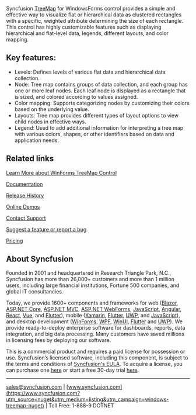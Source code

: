 Syncfusion [TreeMap](https://www.syncfusion.com/winforms-ui-controls/treemap?utm_source=nuget&utm_medium=listing&utm_campaign=windows-treemap-nuget) for WindowsForms control provides a simple and effective way to visualize flat or hierarchical data as clustered rectangles with a specific, weighted attribute determining the size of each rectangle. This control has highly customizable features such as displaying hierarchical and flat-level data, legends, different layouts, and color mapping.

## Key features:
* Levels: Defines levels of various flat data and hierarchical data collection.
* Node: Tree map contains groups of data collection, and each group has one or more leaf nodes. Each leaf node is displayed as a rectangle that is sized, and colored according to values assigned.
* Color mapping: Supports categorizing nodes by customizing their colors based on the underlying value.
* Layouts: Tree map provides different types of layout options to view child nodes in effective ways.
* Legend: Used to add additional information for interpreting a tree map with various colors, shapes, or other identifiers based on data and application needs.

## Related links
[Learn More about WinForms TreeMap Control](https://www.syncfusion.com/winforms-ui-controls/treemap?utm_source=nuget&utm_medium=listing&utm_campaign=windows-treemap-nuget)

[Documentation](https://help.syncfusion.com/windowsforms/treemap/getting-started?utm_source=nuget&utm_medium=listing&utm_campaign=windows-treemap-nuget)

[Release History](https://help.syncfusion.com/windowsforms/release-notes/v19.4.0.56?utm_source=nuget&utm_medium=listing&utm_campaign=windows-treemap-nuget)

[Online Demos](https://github.com/syncfusion/winforms-demos/?utm_source=nuget&utm_medium=listing&utm_campaign=windows-treemap-nuget)

[Contact Support](https://www.syncfusion.com/support/directtrac/incidents/newincident/?utm_source=nuget&utm_medium=listing&utm_campaign=windows-treemap-nuget)

[Suggest a feature or report a bug](https://www.syncfusion.com/feedback/winforms?utm_source=nuget&utm_medium=listing&utm_campaign=windows-treemap-nuget)

[Pricing](https://www.syncfusion.com/sales/products/windowsforms?utm_source=nuget&utm_medium=listing&utm_campaign=windows-treemap-nuget)

## About Syncfusion
Founded in 2001 and headquartered in Research Triangle Park, N.C., Syncfusion has more than 26,000+ customers and more than 1 million users, including large financial institutions, Fortune 500 companies, and global IT consultancies.

Today, we provide 1600+ components and frameworks for web ([Blazor](https://www.syncfusion.com/blazor-components?utm_source=nuget&utm_medium=listing&utm_campaign=windows-treemap-nuget), [ASP.NET Core](https://www.syncfusion.com/aspnet-core-ui-controls?utm_source=nuget&utm_medium=listing&utm_campaign=windows-treemap-nuget), [ASP.NET MVC](https://www.syncfusion.com/aspnet-mvc-ui-controls?utm_source=nuget&utm_medium=listing&utm_campaign=windows-treemap-nuget), [ASP.NET WebForms](https://www.syncfusion.com/jquery/aspnet-webforms-ui-controls?utm_source=nuget&utm_medium=listing&utm_campaign=windows-treemap-nuget), [JavaScript](https://www.syncfusion.com/javascript-ui-controls?utm_source=nuget&utm_medium=listing&utm_campaign=windows-treemap-nuget), [Angular](https://www.syncfusion.com/angular-ui-components?utm_source=nuget&utm_medium=listing&utm_campaign=windows-treemap-nuget), [React](https://www.syncfusion.com/react-ui-components?utm_source=nuget&utm_medium=listing&utm_campaign=windows-treemap-nuget), [Vue](https://www.syncfusion.com/vue-ui-components?utm_source=nuget&utm_medium=listing&utm_campaign=windows-treemap-nuget), and [Flutter](https://www.syncfusion.com/flutter-widgets?utm_source=nuget&utm_medium=listing&utm_campaign=windows-treemap-nuget)), mobile ([Xamarin](https://www.syncfusion.com/xamarin-ui-controls?utm_source=nuget&utm_medium=listing&utm_campaign=windows-treemap-nuget), [Flutter](https://www.syncfusion.com/flutter-widgets?utm_source=nuget&utm_medium=listing&utm_campaign=windows-treemap-nuget), [UWP](https://www.syncfusion.com/uwp-ui-controls?utm_source=nuget&utm_medium=listing&utm_campaign=windows-treemap-nuget), and [JavaScript](https://www.syncfusion.com/javascript-ui-controls?utm_source=nuget&utm_medium=listing&utm_campaign=windows-treemap-nuget)), and desktop development ([WinForms](https://www.syncfusion.com/winforms-ui-controls?utm_source=nuget&utm_medium=listing&utm_campaign=windows-treemap-nuget), [WPF](https://www.syncfusion.com/wpf-ui-controls?utm_source=nuget&utm_medium=listing&utm_campaign=windows-treemap-nuget), [WinUI](https://www.syncfusion.com/winui-controls?utm_source=nuget&utm_medium=listing&utm_campaign=windows-treemap-nuget), [Flutter](https://www.syncfusion.com/flutter-widgets?utm_source=nuget&utm_medium=listing&utm_campaign=windows-treemap-nuget) and [UWP](https://www.syncfusion.com/uwp-ui-controls?utm_source=nuget&utm_medium=listing&utm_campaign=windows-treemap-nuget)). We provide ready-to-deploy enterprise software for dashboards, reports, data integration, and big data processing. Many customers have saved millions in licensing fees by deploying our software.


This is a commercial product and requires a paid license for possession or use. Syncfusion’s licensed software, including this component, is subject to the terms and conditions of [Syncfusion's EULA](https://www.syncfusion.com/eula/es/?utm_source=nuget&utm_medium=listing&utm_campaign=windows-treemap-nuget). To acquire a license, you can purchase one [here]( https://www.syncfusion.com/sales/products/windowsforms?utm_source=nuget&utm_medium=listing&utm_campaign=windows-treemap-nuget) or start a free 30-day trial [here](https://www.syncfusion.com/account/manage-trials/start-trials?utm_source=nuget&utm_medium=listing&utm_campaign=windows-treemap-nuget).

___

[sales@syncfusion.com](mailto:sales@syncfusion.com?Subject=Syncfusion%20Notifications%20WinUI-%20NuGet) | [www.syncfusion.com](https://www.syncfusion.com?utm_source=nuget&utm_medium=listing&utm_campaign=windows-treemap-nuget) | Toll Free: 1-888-9 DOTNET


